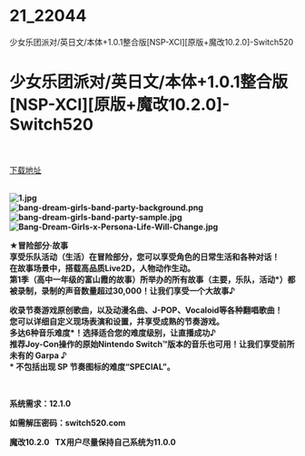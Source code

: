 # 21_22044
少女乐团派对/英日文/本体+1.0.1整合版[NSP-XCI][原版+魔改10.2.0]-Switch520
# 少女乐团派对/英日文/本体+1.0.1整合版[NSP-XCI][原版+魔改10.2.0]-Switch520
 <br/></br>
[下载地址](https://www.switch520.cc/article/22044 "下载地址")
<br/></br>

<p><strong><img title="1.jpg" src="https://www.switch520.cc/muke_img/2021_09_04_050eae8dc6fc1.jpg" alt="1.jpg"></strong><br>
<strong><img title="bang-dream-girls-band-party-background.png" src="https://www.switch520.cc/muke_img/2021_09_04_86fa4644e546b.png" alt="bang-dream-girls-band-party-background.png"></strong><br>
<strong><img title="bang-dream-girls-band-party-sample.jpg" src="https://www.switch520.cc/muke_img/2021_09_04_f8216132658cf.jpg" alt="bang-dream-girls-band-party-sample.jpg"></strong><br>
<strong><img title="Bang-Dream-Girls-x-Persona-Life-Will-Change.jpg" src="https://www.switch520.cc/muke_img/2021_09_04_6e4561d152995.jpg" alt="Bang-Dream-Girls-x-Persona-Life-Will-Change.jpg">&nbsp;</strong></p>
<p><strong>★冒险部分·故事</strong><br>
<strong>享受乐队活动（生活）在冒险部分，您可以享受角色的日常生活和各种对话！</strong><br>
<strong>在故事场景中，搭载高品质Live2D，人物动作生动。</strong><br>
<strong>第1季（高中一年级的富山霞的故事）所举办的所有故事（主要，乐队，活动*）都被录制，录制的声音数量超过30,000！让我们享受一个大故事♪</strong></p>
<p><strong>收录节奏游戏原创歌曲，以及动漫名曲、J-POP、Vocaloid等各种翻唱歌曲！</strong><br>
<strong>您可以详细自定义现场表演和设置，并享受成熟的节奏游戏。</strong><br>
<strong>多达6种音乐难度*！选择适合您的难度级别，让直播成功♪</strong><br>
<strong>推荐Joy-Con操作的原始Nintendo Switch™版本的音乐也可用！让我们享受前所未有的 Garpa ♪</strong><br>
<strong>* 不包括出现 SP 节奏图标的难度“SPECIAL”。</strong></p>
<p>&nbsp;</p>
<p><strong>系统需求：12.1.0</strong></p>
<p><strong>如需解压密码：switch520.com</strong></p>
<p><strong>魔改10.2.0 &nbsp;&nbsp;TX用户尽量保持自己系统为11.0.0</strong></p>
